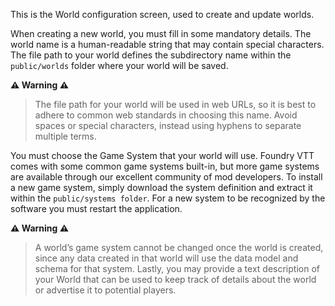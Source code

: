 ---
---
This is the World configuration screen, used to create and update worlds.

When creating a new world, you must fill in some mandatory details. The world name is a human-readable string that may contain special characters. The file path to your world defines the subdirectory name within the `public/worlds` folder where your world will be saved.

**⚠️ Warning ⚠️**
> The file path for your world will be used in web URLs, so it is best to adhere to common web standards in choosing this name. Avoid spaces or special characters, instead using hyphens to separate multiple terms.

You must choose the Game System that your world will use. Foundry VTT comes with some common game systems built-in, but more game systems are available through our excellent community of mod developers. To install a new game system, simply download the system definition and extract it within the `public/systems folder`. For a new system to be recognized by the software you must restart the application.

**⚠️ Warning ⚠️**
> A world’s game system cannot be changed once the world is created, since any data created in that world will use the data model and schema for that system.
Lastly, you may provide a text description of your World that can be used to keep track of details about the world or advertise it to potential players.
